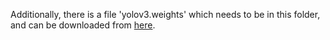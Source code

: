 Additionally, there is a file 'yolov3.weights' which needs to be in this folder, and can be downloaded from [here](https://pysource.com/2019/06/27/yolo-object-detection-using-opencv-with-python/).
